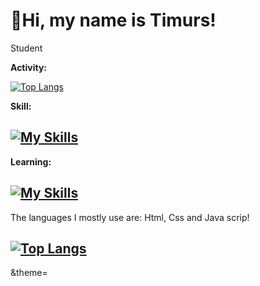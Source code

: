# 👋Hi, my name is Timurs!
<p>Student</p>

**Activity:**

[![Top Langs]([https://github-readme-stats.vercel.app/api/top-langs/?username=19383562965)](https://github.com/19383562965/github-readme-stats](https://stats.justsong.cn/api/github?username=songquanpeng))

**Skill:**

## [![My Skills](https://skillicons.dev/icons?i=html,css)](https://skillicons.dev)

**Learning:**

## [![My Skills](https://skillicons.dev/icons?i=js,py)](https://skillicons.dev)

The languages I mostly use are: Html, Css and Java scrip!
## [![Top Langs](https://github-readme-stats.vercel.app/api/top-langs/?username=19383562965)](https://github.com/19383562965/github-readme-stats)
&theme=<light>

